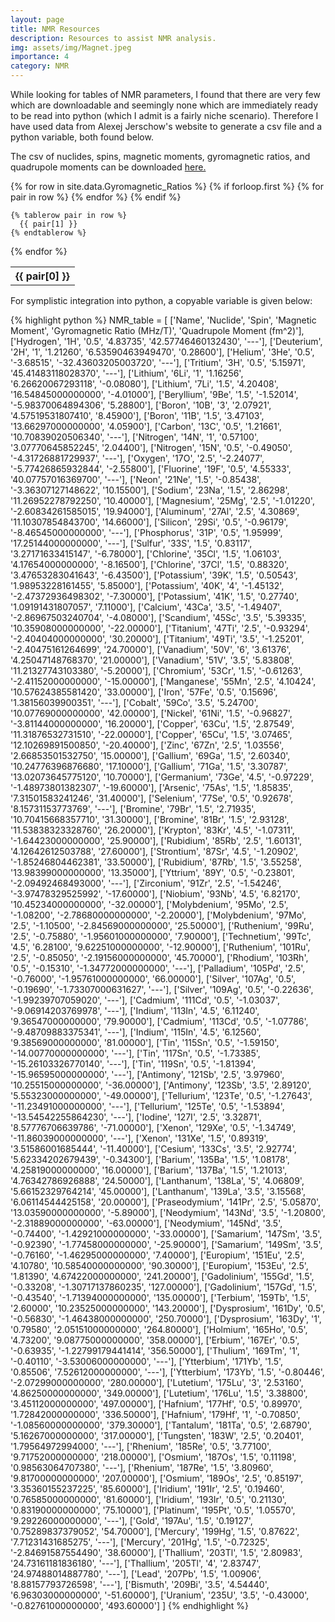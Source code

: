 ```yaml
---
layout: page
title: NMR Resources
description: Resources to assist NMR analysis.
img: assets/img/Magnet.jpeg
importance: 4
category: NMR
---
```


While looking for tables of NMR parameters, I found that there are very few which are downloadable and seemingly none which are immediately ready to be read into python (which I admit is a fairly niche scenario). Therefore I have used data from Alexej Jerschow's website to generate a csv file and a python variable, both found below.

The csv of nuclides, spins, magnetic moments, gyromagnetic ratios, and quadrupole moments can be downloaded [here.](/assets/csv/Gyromagnetic_Ratios.csv)

<table>
  {% for row in site.data.Gyromagnetic_Ratios %}
    {% if forloop.first %}
    <tr>
      {% for pair in row %}
        <th>{{ pair[0] }}</th>
      {% endfor %}
    </tr>
    {% endif %}

    {% tablerow pair in row %}
      {{ pair[1] }}
    {% endtablerow %}
  {% endfor %}
</table>

For symplistic integration into python, a copyable variable is given below:

{% highlight python %}
NMR_table = [
    ['Name', 'Nuclide', 'Spin', 'Magnetic Moment', 'Gyromagnetic Ratio (MHz/T)', 'Quadrupole Moment (fm^2)'],
    ['Hydrogen', '1H', '0.5', '4.83735', '42.57746460132430', '---'],
    ['Deuterium', '2H', '1', '1.21260', '6.53590463949470', '0.28600'],
    ['Helium', '3He', '0.5', '-3.68515', '-32.43603205003720', '---'],
    ['Tritium', '3H', '0.5', '5.15971', '45.41483118028370', '---'],
    ['Lithium', '6Li', '1', '1.16256', '6.26620067293118', '-0.08080'],
    ['Lithium', '7Li', '1.5', '4.20408', '16.54845000000000', '-4.01000'],
    ['Beryllium', '9Be', '1.5', '-1.52014', '-5.98370064894306', '5.28800'],
    ['Boron', '10B', '3', '2.07921', '4.57519531807410', '8.45900'],
    ['Boron', '11B', '1.5', '3.47103', '13.66297000000000', '4.05900'],
    ['Carbon', '13C', '0.5', '1.21661', '10.70839020506340', '---'],
    ['Nitrogen', '14N', '1', '0.57100', '3.07770645852245', '2.04400'],
    ['Nitrogen', '15N', '0.5', '-0.49050', '-4.31726881729937', '---'],
    ['Oxygen', '17O', '2.5', '-2.24077', '-5.77426865932844', '-2.55800'],
    ['Fluorine', '19F', '0.5', '4.55333', '40.07757016369700', '---'],
    ['Neon', '21Ne', '1.5', '-0.85438', '-3.36307127148622', '10.15500'],
    ['Sodium', '23Na', '1.5', '2.86298', '11.26952278792250', '10.40000'],
    ['Magnesium', '25Mg', '2.5', '-1.01220', '-2.60834261585015', '19.94000'],
    ['Aluminum', '27Al', '2.5', '4.30869', '11.10307854843700', '14.66000'],
    ['Silicon', '29Si', '0.5', '-0.96179', '-8.46545000000000', '---'],
    ['Phosphorus', '31P', '0.5', '1.95999', '17.25144000000000', '---'],
    ['Sulfur', '33S', '1.5', '0.83117', '3.27171633415147', '-6.78000'],
    ['Chlorine', '35Cl', '1.5', '1.06103', '4.17654000000000', '-8.16500'],
    ['Chlorine', '37Cl', '1.5', '0.88320', '3.47653283041643', '-6.43500'],
    ['Potassium', '39K', '1.5', '0.50543', '1.98953228161455', '5.85000'],
    ['Potassium', '40K', '4', '-1.45132', '-2.47372936498302', '-7.30000'],
    ['Potassium', '41K', '1.5', '0.27740', '1.09191431807057', '7.11000'],
    ['Calcium', '43Ca', '3.5', '-1.49407', '-2.86967503240704', '-4.08000'],
    ['Scandium', '45Sc', '3.5', '5.39335', '10.35908000000000', '-22.00000'],
    ['Titanium', '47Ti', '2.5', '-0.93294', '-2.40404000000000', '30.20000'],
    ['Titanium', '49Ti', '3.5', '-1.25201', '-2.40475161264699', '24.70000'],
    ['Vanadium', '50V', '6', '3.61376', '4.25047148768370', '21.00000'],
    ['Vanadium', '51V', '3.5', '5.83808', '11.21327743103380', '-5.20000'],
    ['Chromium', '53Cr', '1.5', '-0.61263', '-2.41152000000000', '-15.00000'],
    ['Manganese', '55Mn', '2.5', '4.10424', '10.57624385581420', '33.00000'],
    ['Iron', '57Fe', '0.5', '0.15696', '1.38156039900351', '---'],
    ['Cobalt', '59Co', '3.5', '5.24700', '10.07769000000000', '42.00000'],
    ['Nickel', '61Ni', '1.5', '-0.96827', '-3.81144000000000', '16.20000'],
    ['Copper', '63Cu', '1.5', '2.87549', '11.31876532731510', '-22.00000'],
    ['Copper', '65Cu', '1.5', '3.07465', '12.10269891500850', '-20.40000'],
    ['Zinc', '67Zn', '2.5', '1.03556', '2.66853501532750', '15.00000'],
    ['Gallium', '69Ga', '1.5', '2.60340', '10.24776396876680', '17.10000'],
    ['Gallium', '71Ga', '1.5', '3.30787', '13.02073645775120', '10.70000'],
    ['Germanium', '73Ge', '4.5', '-0.97229', '-1.48973801382307', '-19.60000'],
    ['Arsenic', '75As', '1.5', '1.85835', '7.31501583241246', '31.40000'],
    ['Selenium', '77Se', '0.5', '0.92678', '8.15731153773769', '---'],
    ['Bromine', '79Br', '1.5', '2.71935', '10.70415668357710', '31.30000'],
    ['Bromine', '81Br', '1.5', '2.93128', '11.53838323328760', '26.20000'],
    ['Krypton', '83Kr', '4.5', '-1.07311', '-1.64423000000000', '25.90000'],
    ['Rubidium', '85Rb', '2.5', '1.60131', '4.12642612503788', '27.60000'],
    ['Strontium', '87Sr', '4.5', '-1.20902', '-1.85246804462381', '33.50000'],
    ['Rubidium', '87Rb', '1.5', '3.55258', '13.98399000000000', '13.35000'],
    ['Yttrium', '89Y', '0.5', '-0.23801', '-2.09492468493000', '---'],
    ['Zirconium', '91Zr', '2.5', '-1.54246', '-3.97478329525992', '-17.60000'],
    ['Niobium', '93Nb', '4.5', '6.82170', '10.45234000000000', '-32.00000'],
    ['Molybdenium', '95Mo', '2.5', '-1.08200', '-2.78680000000000', '-2.20000'],
    ['Molybdenium', '97Mo', '2.5', '-1.10500', '-2.84569000000000', '25.50000'],
    ['Ruthenium', '99Ru', '2.5', '-0.75880', '-1.95601000000000', '7.90000'],
    ['Technetium', '99Tc', '4.5', '6.28100', '9.62251000000000', '-12.90000'],
    ['Ruthenium', '101Ru', '2.5', '-0.85050', '-2.19156000000000', '45.70000'],
    ['Rhodium', '103Rh', '0.5', '-0.15310', '-1.34772000000000', '---'],
    ['Palladium', '105Pd', '2.5', '-0.76000', '-1.95761000000000', '66.00000'],
    ['Silver', '107Ag', '0.5', '-0.19690', '-1.73307000631627', '---'],
    ['Silver', '109Ag', '0.5', '-0.22636', '-1.99239707059020', '---'],
    ['Cadmium', '111Cd', '0.5', '-1.03037', '-9.06914203769978', '---'],
    ['Indium', '113In', '4.5', '6.11240', '9.36547000000000', '79.90000'],
    ['Cadmium', '113Cd', '0.5', '-1.07786', '-9.48709883375341', '---'],
    ['Indium', '115In', '4.5', '6.12560', '9.38569000000000', '81.00000'],
    ['Tin', '115Sn', '0.5', '-1.59150', '-14.00770000000000', '---'],
    ['Tin', '117Sn', '0.5', '-1.73385', '-15.26103326770140', '---'],
    ['Tin', '119Sn', '0.5', '-1.81394', '-15.96595000000000', '---'],
    ['Antimony', '121Sb', '2.5', '3.97960', '10.25515000000000', '-36.00000'],
    ['Antimony', '123Sb', '3.5', '2.89120', '5.55323000000000', '-49.00000'],
    ['Tellurium', '123Te', '0.5', '-1.27643', '-11.23491000000000', '---'],
    ['Tellurium', '125Te', '0.5', '-1.53894', '-13.54542255864230', '---'],
    ['Iodine', '127I', '2.5', '3.32871', '8.57776706639786', '-71.00000'],
    ['Xenon', '129Xe', '0.5', '-1.34749', '-11.86039000000000', '---'],
    ['Xenon', '131Xe', '1.5', '0.89319', '3.51586001685444', '-11.40000'],
    ['Cesium', '133Cs', '3.5', '2.92774', '5.62334202679439', '-0.34300'],
    ['Barium', '135Ba', '1.5', '1.08178', '4.25819000000000', '16.00000'],
    ['Barium', '137Ba', '1.5', '1.21013', '4.76342786926888', '24.50000'],
    ['Lanthanum', '138La', '5', '4.06809', '5.66152329764214', '45.00000'],
    ['Lanthanum', '139La', '3.5', '3.15568', '6.06114544425158', '20.00000'],
    ['Praseodymium', '141Pr', '2.5', '5.05870', '13.03590000000000', '-5.89000'],
    ['Neodymium', '143Nd', '3.5', '-1.20800', '-2.31889000000000', '-63.00000'],
    ['Neodymium', '145Nd', '3.5', '-0.74400', '-1.42921000000000', '-33.00000'],
    ['Samarium', '147Sm', '3.5', '-0.92390', '-1.77458000000000', '-25.90000'],
    ['Samarium', '149Sm', '3.5', '-0.76160', '-1.46295000000000', '7.40000'],
    ['Europium', '151Eu', '2.5', '4.10780', '10.58540000000000', '90.30000'],
    ['Europium', '153Eu', '2.5', '1.81390', '4.67422000000000', '241.20000'],
    ['Gadolinium', '155Gd', '1.5', '-0.33208', '-1.30717137860235', '127.00000'],
    ['Gadolinium', '157Gd', '1.5', '-0.43540', '-1.71394000000000', '135.00000'],
    ['Terbium', '159Tb', '1.5', '2.60000', '10.23525000000000', '143.20000'],
    ['Dysprosium', '161Dy', '0.5', '-0.56830', '-1.46438000000000', '250.70000'],
    ['Dysprosium', '163Dy', '1', '0.79580', '2.05151000000000', '264.80000'],
    ['Holmium', '165Ho', '0.5', '4.73200', '9.08775000000000', '358.00000'],
    ['Erbium', '167Er', '0.5', '-0.63935', '-1.22799179441414', '356.50000'],
    ['Thulium', '169Tm', '1', '-0.40110', '-3.53006000000000', '---'],
    ['Ytterbium', '171Yb', '1.5', '0.85506', '7.52612000000000', '---'],
    ['Ytterbium', '173Yb', '1.5', '-0.80446', '-2.07299000000000', '280.00000'],
    ['Lutetium', '175Lu', '3', '2.53160', '4.86250000000000', '349.00000'],
    ['Lutetium', '176Lu', '1.5', '3.38800', '3.45112000000000', '497.00000'],
    ['Hafnium', '177Hf', '0.5', '0.89970', '1.72842000000000', '336.50000'],
    ['Hafnium', '179Hf', '1', '-0.70850', '-1.08560000000000', '379.30000'],
    ['Tantalum', '181Ta', '0.5', '2.68790', '5.16267000000000', '317.00000'],
    ['Tungsten', '183W', '2.5', '0.20401', '1.79564972994000', '---'],
    ['Rhenium', '185Re', '0.5', '3.77100', '9.71752000000000', '218.00000'],
    ['Osmium', '187Os', '1.5', '0.11198', '0.98563064707380', '---'],
    ['Rhenium', '187Re', '1.5', '3.80960', '9.81700000000000', '207.00000'],
    ['Osmium', '189Os', '2.5', '0.85197', '3.35360155237225', '85.60000'],
    ['Iridium', '191Ir', '2.5', '0.19460', '0.76585000000000', '81.60000'],
    ['Iridium', '193Ir', '0.5', '0.21130', '0.83190000000000', '75.10000'],
    ['Platinum', '195Pt', '0.5', '1.05570', '9.29226000000000', '---'],
    ['Gold', '197Au', '1.5', '0.19127', '0.75289837379052', '54.70000'],
    ['Mercury', '199Hg', '1.5', '0.87622', '7.71231431685275', '---'],
    ['Mercury', '201Hg', '1.5', '-0.72325', '-2.84691587554490', '38.60000'],
    ['Thallium', '203Tl', '1.5', '2.80983', '24.73161181836180', '---'],
    ['Thallium', '205Tl', '4', '2.83747', '24.97488014887780', '---'],
    ['Lead', '207Pb', '1.5', '1.00906', '8.88157793726598', '---'],
    ['Bismuth', '209Bi', '3.5', '4.54440', '6.96303000000000', '-51.60000'],
    ['Uranium', '235U', '3.5', '-0.43000', '-0.82761000000000', '493.60000']
    ]
    {% endhighlight %}